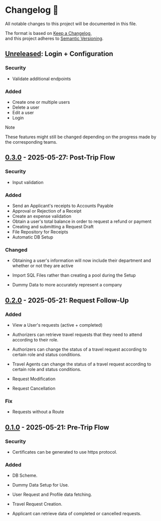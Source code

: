 # Changelog 🥥

All notable changes to this project will be documented in this file.

The format is based on [Keep a Changelog](https://keepachangelog.com/en/1.1.0/),  
and this project adheres to [Semantic Versioning](https://semver.org/spec/v2.0.0.html).

## [Unreleased]: Login + Configuration

### Security

-  Validate additional endpoints

### Added

- Create one or multiple users
- Delete a user
- Edit a user
- Login

> [!NOTE]
These features might still be changed depending on the progress made by the
corresponding teams.

## [0.3.0] - 2025-05-27: Post-Trip Flow

### Security

- Input validation

### Added

- Send an Applicant's receipts to Accounts Payable
- Approval or Rejection of a Receipt
- Create an expense validation
- Obtain a user's total balance in order to request a refund or payment
- Creating and submitting a Request Draft
- File Repository for Receipts
- Automatic DB Setup

### Changed

- Obtaining a user's information will now include their department and whether
  or not they are active

- Import SQL Files rather than creating a pool during the Setup

- Dummy Data to more accurately represent a company

## [0.2.0] - 2025-05-21: Request Follow-Up

### Added

- View a User's requests (active + completed)

- Authorizers can retrieve travel requests that they need to attend according
  to their role.

- Authorizers can change the status of a travel request according to certain
  role and status conditions.

- Travel Agents can change the status of a travel request according to certain
  role and status conditions.

- Request Modification

- Request Cancellation

### Fix

- Requests without a Route

## [0.1.0] - 2025-05-21: Pre-Trip Flow

### Security

- Certificates can be generated to use https protocol.

### Added

- DB Scheme.

- Dummy Data Setup for Use.

- User Request and Profile data fetching.

- Travel Request Creation.

- Applicant can retrieve data of completed or cancelled requests.

[unreleased]: https://github.com/101-Coconsulting/TC3005B.501-Backend/compare/v0.3.0...HEAD
[0.1.0]: https://github.com/101-Coconsulting/TC3005B.501-Backend/releases/tag/v0.1.0
[0.2.0]: https://github.com/101-Coconsulting/TC3005B.501-Backend/releases/tag/v0.2.0
[0.3.0]: https://github.com/101-Coconsulting/TC3005B.501-Backend/releases/tag/v0.3.0
